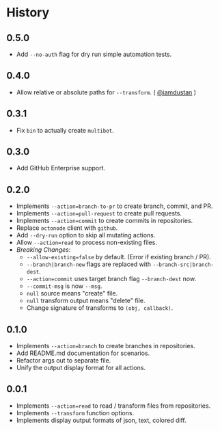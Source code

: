 History
=======

## 0.5.0

* Add `--no-auth` flag for dry run simple automation tests.

## 0.4.0

* Allow relative or absolute paths for `--transform`. ( [@iamdustan][] )

## 0.3.1

* Fix `bin` to actually create `multibot`.

## 0.3.0

* Add GitHub Enterprise support.

## 0.2.0

* Implements `--action=branch-to-pr` to create branch, commit, and PR.
* Implements `--action=pull-request` to create pull requests.
* Implements `--action=commit` to create commits in repositories.
* Replace `octonode` client with `github`.
* Add `--dry-run` option to skip all mutating actions.
* Allow `--action=read` to process non-existing files.
* _Breaking Changes_:
    * `--allow-existing=false` by default. (Error if existing branch / PR).
    * `--branch|branch-new` flags are replaced with `--branch-src|branch-dest`.
    * `--action=commit` uses target branch flag `--branch-dest` now.
    * `--commit-msg` is now `--msg`.
    * `null` source means "create" file.
    * `null` transform output means "delete" file.
    * Change signature of transforms to `(obj, callback)`.

## 0.1.0

* Implements `--action=branch` to create branches in repositories.
* Add README.md documentation for scenarios.
* Refactor args out to separate file.
* Unify the output display format for all actions.

## 0.0.1

* Implements `--action=read` to read / transform files from repositories.
* Implements `--transform` function options.
* Implements display output formats of json, text, colored diff.

[@iamdustan]: https://github.com/iamdustan
[@ryan-roemer]: https://github.com/ryan-roemer
